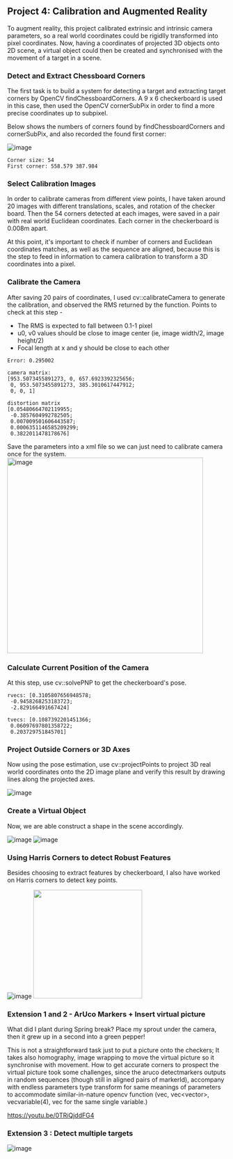 ## Project 4: Calibration and Augmented Reality

To augment reality, this project calibrated extrinsic and intrinsic camera parameters, so a real world coordinates could be rigidlly transformed into pixel coordinates.  Now, having a coordinates of projected 3D objects onto 2D scene, a virtual object could then be created and synchronised with the movement of a target in a scene.

### Detect and Extract Chessboard Corners
The first task is to build a system for detecting a target and extracting target corners by OpenCV findChessboardCorners. A 9 x 6 checkerboard is used in this case, then used the OpenCV cornerSubPix in order to find a more precise coordinates up to subpixel.  

Below shows the numbers of corners found by findChessboardCorners and cornerSubPix, and also recorded the found first corner:

![image](https://user-images.githubusercontent.com/21034990/218807563-0c66802c-ecef-43fe-840a-2b5942228a77.png)

```
Corner size: 54
First corner: 558.579 387.984
```
### Select Calibration Images
In order to calibrate cameras from different view points, I have taken around 20 images with different translations, scales, and rotation of the checker board.  Then the 54 corners detected at each images, were saved in a pair with real world Euclidean coordinates.  Each corner in the checkerboard is 0.008m apart.

At this point, it's important to check if number of corners and Euclidean coordinates matches, as well as the sequence are aligned, because this is the step to feed in information to camera calibration to transform a 3D coordinates into a pixel.
 
### Calibrate the Camera
After saving 20 pairs of coordinates, I used cv::calibrateCamera to generate the calibration, and observed the RMS returned by the function.  Points to check at this step -
- The RMS is expected to fall between 0.1-1 pixel
- u0, v0 values should be close to image center (ie, image width/2, image height/2)
- Focal length at x and y should be close to each other

```
Error: 0.295002

camera matrix: 
[953.5073455891273, 0, 657.6923392325656;
 0, 953.5073455891273, 385.3010617447912;
 0, 0, 1]

distortion matrix 
[0.05480664702119955;
 -0.3857604992782505;
 0.007009501606443587;
 0.0006351146585209299;
 0.3822011478178676]
```

Save the parameters into a xml file so we can just need to calibrate camera once for the system.<br>
<img width="450" alt="image" src="https://user-images.githubusercontent.com/21034990/218815137-cd0d011d-3618-4948-8c6d-cfd771d90248.png"><br>


### Calculate Current Position of the Camera
At this step, use cv::solvePNP to get the checkerboard's pose.

```
rvecs: [0.3105807656948578;
 -0.9458268253183723;
 -2.829166491667424]

tvecs: [0.1087392201451366;
 0.06097697801358722;
 0.203729751845701]
```

### Project Outside Corners or 3D Axes
Now using the pose estimation, use cv::projectPoints to project 3D real world coordinates onto the 2D image plane and verify this result by drawing lines along the projected axes.

![image](https://user-images.githubusercontent.com/21034990/218816759-71dd58df-95d4-4572-bd04-0e0767ac0100.png)

### Create a Virtual Object
Now, we are able construct a shape in the scene accordingly.

![image](https://user-images.githubusercontent.com/21034990/218817304-80dde80a-1e47-4966-a474-aa462b2c8a9b.png)
![image](https://user-images.githubusercontent.com/21034990/218817370-17227a45-412c-4e0e-9081-baa7dc314fb6.png)
  
### Using Harris Corners to detect Robust Features
Besides choosing to extract features by checkerboard, I also have worked on Harris corners to detect key points.  

![image](https://user-images.githubusercontent.com/21034990/218817743-33c80e92-c973-4e9c-8517-82ed16cb553d.png)
<img src="https://user-images.githubusercontent.com/21034990/218817795-06017179-8e29-4f0c-8112-25f192b85c35.png" width = "250"><br>

   
### Extension 1 and 2 - ArUco Markers + Insert virtual picture 
What did I plant during Spring break?  Place my sprout under the camera, then it grew up in a second into a green pepper!
 
This is not a straightforward task just to put a picture onto the checkers;  It takes also homography, image wrapping to move the virtual picture so it synchronise with movement.  How to get accurate corners to prospect the virtual picture took some challenges, since the aruco detectmarkers outputs in random sequences (though still in aligned pairs of markerId), accompany with endless parameters type transform for same meanings of parameters to accommodate similar-in-nature opencv function (vec<point2f>, vec<vector<point2f>>, vec<point2f>variable(4), vec<point> for the same single variable.)
 
https://youtu.be/0TRiQjddFG4
 
 
### Extension 3 : Detect multiple targets 
  ![image](https://user-images.githubusercontent.com/21034990/180387179-ef1d07ed-6b12-4ea6-8dc5-6785741b3290.png)


